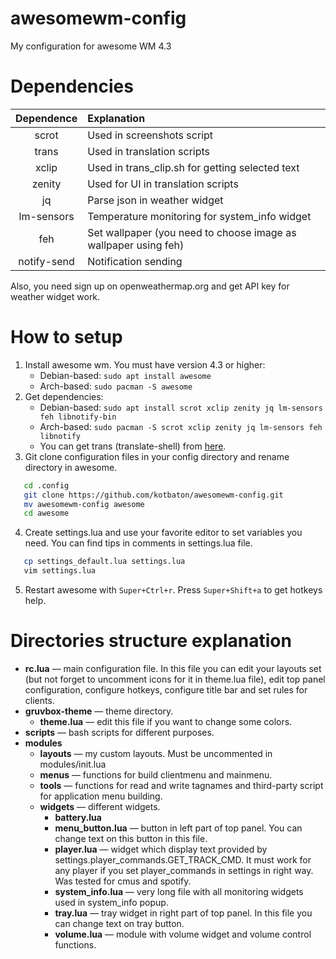 # awesomewm-config
My configuration for awesome WM 4.3


# Dependencies
| Dependence | Explanation |
|:-------:|:-------|
| scrot	| Used in screenshots script |
| trans | Used in translation scripts |
| xclip | Used in trans_clip.sh for getting selected text |
| zenity | Used for UI in translation scripts |
| jq | Parse json in weather widget |
| lm-sensors | Temperature monitoring for system_info widget |
| feh | Set wallpaper (you need to choose image as wallpaper using feh) |
| notify-send | Notification sending |

Also, you need sign up on openweathermap.org and get API key for weather widget work.


# How to setup
1. Install awesome wm. You must have version 4.3 or higher:
	* Debian-based: `sudo apt install awesome`
	* Arch-based: `sudo pacman -S awesome`
2. Get dependencies:
	* Debian-based: 	`sudo apt install scrot xclip zenity jq lm-sensors feh libnotify-bin`
	* Arch-based: `sudo pacman -S scrot xclip zenity jq lm-sensors feh libnotify`
	* You can get trans (translate-shell) from [here](https://github.com/soimort/translate-shell).
3. Git clone configuration files in your config  directory and rename directory in awesome.
```bash
   cd .config
   git clone https://github.com/kotbaton/awesomewm-config.git
   mv awesomewm-config awesome
   cd awesome
   ```
4. Create settings.lua and use your favorite editor to set variables you need. You can find tips in comments in settings.lua file.
```bash
   cp settings_default.lua settings.lua
   vim settings.lua
```
5. Restart awesome with `Super+Ctrl+r`. Press `Super+Shift+a` to get hotkeys help.


# Directories structure explanation
* **rc.lua** — main configuration file. In this file you can edit your layouts set (but not forget to uncomment icons for it in theme.lua file), edit top panel configuration, configure hotkeys, configure title bar and set rules for clients.
* **gruvbox-theme** — theme directory.
	* **theme.lua** — edit this file if you want to change some colors.
* **scripts** — bash scripts for different purposes.
* **modules**
	* **layouts** — my custom layouts. Must be uncommented in modules/init.lua
	* **menus** — functions for build clientmenu and mainmenu.
	* **tools** — functions for read and write tagnames and third-party script for application menu building.
	* **widgets** — different widgets.
		* **battery.lua**
		* **menu_button.lua** — button in left part of top panel. You can change text on this button in this file.
		* **player.lua** — widget which display text provided by settings.player_commands.GET_TRACK_CMD. It must work for any player if you set player_commands in settings in right way. Was tested for cmus and spotify.
		* **system_info.lua** — very long file with all monitoring widgets used in system_info popup.
		* **tray.lua** — tray widget in right part of top panel. In this file you can change text on tray button.
		* **volume.lua** — module with volume widget and volume control functions.

